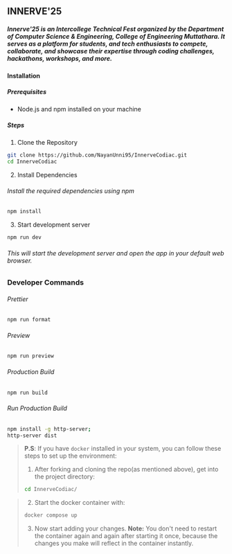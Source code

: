## INNERVE'25

##### Innerve'25 is an Intercollege Technical Fest organized by the Department of Computer Science & Engineering, College of Engineering Muttathara. It serves as a platform for students, and tech enthusiasts to compete, collaborate, and showcase their expertise through coding challenges, hackathons, workshops, and more.

#### Installation

##### Prerequisites

- Node.js and npm installed on your machine

##### Steps

1. Clone the Repository

```bash
git clone https://github.com/NayanUnni95/InnerveCodiac.git
cd InnerveCodiac
```

2. Install Dependencies

###### Install the required dependencies using npm

```bash
npm install
```

3. Start development server

```bash
npm run dev
```

###### This will start the development server and open the app in your default web browser.

### Developer Commands

###### Prettier

```bash
npm run format
```

###### Preview

```bash
npm run preview
```

###### Production Build

```bash
npm run build
```

###### Run Production Build

```bash
npm install -g http-server;
http-server dist
```

> **P.S**: If you have `docker` installed in your system, you can follow these steps to set up the environment:
>
> 1. After forking and cloning the repo(as mentioned above), get into the project directory:
>
> ```bash
> cd InnerveCodiac/
> ```

<!-- > 2. Pull the image from docker hub:
>
> ```bash
> docker pull
> ``` -->

> 2. Start the docker container with:
>
> ```bash
> docker compose up
> ```
>
> 3. Now start adding your changes.
>    **Note:** You don't need to restart the container again and again after starting it once, because the changes you make will reflect in the container instantly.
